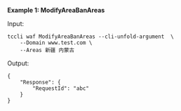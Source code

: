 **Example 1: ModifyAreaBanAreas**



Input: 

```
tccli waf ModifyAreaBanAreas --cli-unfold-argument  \
    --Domain www.test.com \
    --Areas 新疆 内蒙古
```

Output: 
```
{
    "Response": {
        "RequestId": "abc"
    }
}
```

